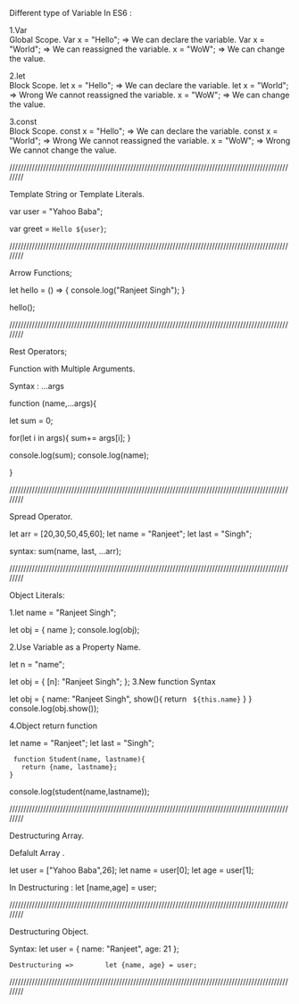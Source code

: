 Different type of Variable In ES6 :

1.Var  
Global Scope.
Var x = "Hello"; => We can declare  the variable.
Var x = "World"; => We can reassigned the variable.
 x = "WoW";  => We can change the value. 

2.let   
Block Scope.
let  x = "Hello"; => We can declare  the variable.
let  x = "World"; => Wrong We cannot reassigned the variable.
 x = "WoW";  => We can change the value. 


3.const   
Block Scope.
const  x = "Hello"; => We can declare  the variable.
const  x = "World"; => Wrong We cannot reassigned the variable.
 x = "WoW";  => Wrong We cannot change the value. 

////////////////////////////////////////////////////////////////////////////////////////////////////////

Template String or Template Literals.

var user = "Yahoo Baba";

var greet = `Hello ${user}`;


////////////////////////////////////////////////////////////////////////////////////////////////////////

Arrow Functions;

 let hello = () => {
   console.log("Ranjeet Singh");
  }
  
hello(); 


////////////////////////////////////////////////////////////////////////////////////////////////////////


Rest Operators;

Function with Multiple Arguments.

Syntax : ...args

function (name,...args){

let sum = 0;

for(let i in args){
sum+= args[i];
}

console.log(sum);
console.log(name);

}


////////////////////////////////////////////////////////////////////////////////////////////////////////

Spread Operator.

let arr = [20,30,50,45,60];
let name = "Ranjeet";
let last = "Singh";

syntax: sum(name, last,  ...arr);

////////////////////////////////////////////////////////////////////////////////////////////////////////

Object Literals:

1.let name = "Ranjeet Singh";

let obj = {
        name
        };
console.log(obj);

2.Use Variable as a Property  Name.

let n = "name";

let obj = {
       [n]: "Ranjeet Singh";
       };
3.New function Syntax

 let obj = {
        name: "Ranjeet Singh",
        show(){
          return ` ${this.name}`
           }
          }
         console.log(obj.show());

4.Object return function 

let name = "Ranjeet";
let last = "Singh";

     function Student(name, lastname){
       return {name, lastname};
    }
  console.log(student(name,lastname));

    
////////////////////////////////////////////////////////////////////////////////////////////////////////

Destructuring Array.

Defalult Array .

let user = ["Yahoo Baba",26];
let name = user[0];
let age = user[1];

In Destructuring : let [name,age] = user;
   

////////////////////////////////////////////////////////////////////////////////////////////////////////


Destructuring Object.

Syntax: let user = {
                name: "Ranjeet",
                age: 21
               };

    Destructuring =>        let {name, age} = user;

////////////////////////////////////////////////////////////////////////////////////////////////////////
   




 